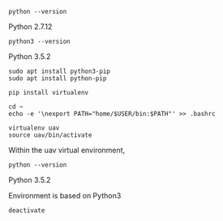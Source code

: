 ```
python --version
```
Python 2.7.12

```
python3 --version
```
Python 3.5.2

```
sudo apt install python3-pip
sudo apt install python-pip
```


```
pip install virtualenv

cd ~
echo -e '\nexport PATH="home/$USER/bin:$PATH"' >> .bashrc

virtualenv uav
source uav/bin/activate

```

Within the uav virtual environment,
```
python --version
```
Python 3.5.2

Environment is based on Python3

```
deactivate

```
